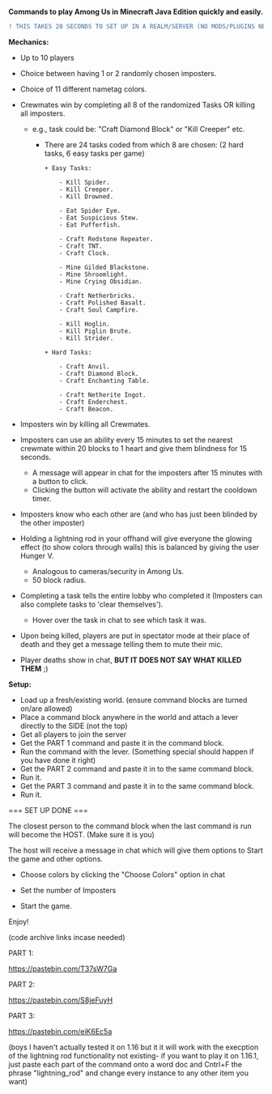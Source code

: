 **Commands to play Among Us in Minecraft Java Edition quickly and easily.**

```diff
! THIS TAKES 20 SECONDS TO SET UP IN A REALM/SERVER (NO MODS/PLUGINS NEEDED, 1.16-1.18)
```

**Mechanics:**

- Up to 10 players

- Choice between having 1 or 2 randomly chosen imposters.

- Choice of 11 different nametag colors.

- Crewmates win by completing all 8 of the randomized Tasks OR killing all imposters.
 
  - e.g., task could be: "Craft Diamond Block" or "Kill Creeper" etc.
      
    - There are 24 tasks coded from which 8 are chosen:  (2 hard tasks, 6 easy tasks per game)
      
          + Easy Tasks:
          
              - Kill Spider.
              - Kill Creeper.
              - Kill Drowned.
              
              - Eat Spider Eye.
              - Eat Suspicious Stew.
              - Eat Pufferfish.
              
              - Craft Redstone Repeater.
              - Craft TNT.
              - Craft Clock.
              
              - Mine Gilded Blackstone.
              - Mine Shroomlight.
              - Mine Crying Obsidian.
              
              - Craft Netherbricks.
              - Craft Polished Basalt.
              - Craft Soul Campfire.
              
              - Kill Hoglin.
              - Kill Piglin Brute.
              - Kill Strider.
            
          + Hard Tasks:
          
              - Craft Anvil.
              - Craft Diamond Block.
              - Craft Enchanting Table.
              
              - Craft Netherite Ingot.
              - Craft Enderchest.
              - Craft Beacon.

- Imposters win by killing all Crewmates.

- Imposters can use an ability every 15 minutes to set the nearest crewmate within 20 blocks to 1 heart and give them blindness for 15 seconds.

    + A message will appear in chat for the imposters after 15 minutes with a button to click.
    + Clicking the button will activate the ability and restart the cooldown timer.

- Imposters know who each other are (and who has just been blinded by the other imposter)

- Holding a lightning rod in your offhand will give everyone the glowing effect (to show colors through walls) this is balanced by giving the user Hunger V.

    + Analogous to cameras/security in Among Us.
    + 50 block radius.

- Completing a task tells the entire lobby who completed it (Imposters can also complete tasks to 'clear themselves').

    + Hover over the task in chat to see which task it was.
    
- Upon being killed, players are put in spectator mode at their place of death and they get a message telling them to mute their mic.

- Player deaths show in chat, **BUT IT DOES NOT SAY WHAT KILLED THEM** ;)

**Setup:**

+ Load up a fresh/existing world. (ensure command blocks are turned on/are allowed)
+ Place a command block anywhere in the world and attach a lever directly to the SIDE (not the top)
+ Get all players to join the server
+ Get the PART 1 command and paste it in the command block.
+ Run the command with the lever. (Something special should happen if you have done it right)
+ Get the PART 2 command and paste it in to the same command block.
+ Run it.
+ Get the PART 3 command and paste it in to the same command block.
+ Run it.

=== SET UP DONE ===

The closest person to the command block when the last command is run will become the HOST. (Make sure it is you)

The host will receive a message in chat which will give them options to Start the game and other options.

- Choose colors by clicking the "Choose Colors" option in chat

- Set the number of Imposters

- Start the game.



Enjoy!

(code archive links incase needed)

PART 1:

https://pastebin.com/T37sW7Ga

PART 2:

https://pastebin.com/S8jeFuyH

PART 3:

https://pastebin.com/eiK6Ec5a

(boys I haven't actually tested it on 1.16 but it it will work with the execption of the lightning rod functionality not existing- if you want to play it on 1.16.1, just paste each part of the command onto a word doc and Cntrl+F the phrase "lightning_rod" and change every instance to any other item you want)
